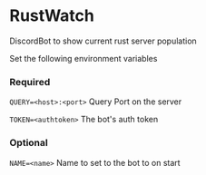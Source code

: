 # RustWatch
DiscordBot to show current rust server population

Set the following environment variables

### Required

`QUERY=<host>:<port>`
Query Port on the server

`TOKEN=<authtoken>`
The bot's auth token

### Optional

`NAME=<name>`
Name to set to the bot to on start
